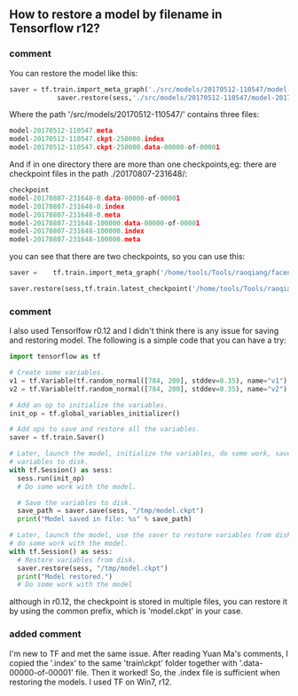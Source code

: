 ## How to restore a model by filename in Tensorflow r12?

### comment

You can restore the model like this:

```python
saver = tf.train.import_meta_graph('./src/models/20170512-110547/model-20170512-110547.meta')
            saver.restore(sess,'./src/models/20170512-110547/model-20170512-110547.ckpt-250000'))
```

Where the path '/src/models/20170512-110547/' contains three files:

```python
model-20170512-110547.meta
model-20170512-110547.ckpt-250000.index
model-20170512-110547.ckpt-250000.data-00000-of-00001
```
And if in one directory there are more than one checkpoints,eg: there are checkpoint files in the path ./20170807-231648/:

```python
checkpoint     
model-20170807-231648-0.data-00000-of-00001   
model-20170807-231648-0.index    
model-20170807-231648-0.meta   
model-20170807-231648-100000.data-00000-of-00001   
model-20170807-231648-100000.index   
model-20170807-231648-100000.meta
```

you can see that there are two checkpoints, so you can use this:

```python
saver =    tf.train.import_meta_graph('/home/tools/Tools/raoqiang/facenet/models/facenet/20170807-231648/model-20170807-231648-0.meta')

saver.restore(sess,tf.train.latest_checkpoint('/home/tools/Tools/raoqiang/facenet/models/facenet/20170807-231648/'))
```

### comment

I also used Tensorlfow r0.12 and I didn't think there is any issue for saving and restoring model. The following is a simple code that you can have a try:
```python
import tensorflow as tf

# Create some variables.
v1 = tf.Variable(tf.random_normal([784, 200], stddev=0.35), name="v1")
v2 = tf.Variable(tf.random_normal([784, 200], stddev=0.35), name="v2")

# Add an op to initialize the variables.
init_op = tf.global_variables_initializer()

# Add ops to save and restore all the variables.
saver = tf.train.Saver()

# Later, launch the model, initialize the variables, do some work, save the
# variables to disk.
with tf.Session() as sess:
  sess.run(init_op)
  # Do some work with the model.

  # Save the variables to disk.
  save_path = saver.save(sess, "/tmp/model.ckpt")
  print("Model saved in file: %s" % save_path)

# Later, launch the model, use the saver to restore variables from disk, and
# do some work with the model.
with tf.Session() as sess:
  # Restore variables from disk.
  saver.restore(sess, "/tmp/model.ckpt")
  print("Model restored.")
  # Do some work with the model
```

although in r0.12, the checkpoint is stored in multiple files, you can restore it by using the common prefix, which is 'model.ckpt' in your case.

### added comment
I'm new to TF and met the same issue. After reading Yuan Ma's comments, I copied the '.index' to the same 'train\ckpt' folder together with '.data-00000-of-00001' file. Then it worked! So, the .index file is sufficient when restoring the models. I used TF on Win7, r12.
